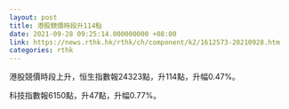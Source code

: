 ```yaml
---
layout: post
title: 港股競價時段升114點
date: 2021-09-28 09:25:14.000000000 +08:00
link: https://news.rthk.hk/rthk/ch/component/k2/1612573-20210928.htm
categories: rthk
---
```


港股競價時段上升，恒生指數報24323點，升114點，升幅0.47%。

科技指數報6150點，升47點，升幅0.77%。
